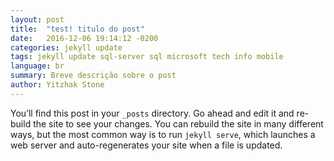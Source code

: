 ```yaml
---
layout: post
title:  "test! titulo do post"
date:   2016-12-06 19:14:12 -0200
categories: jekyll update
tags: jekyll update sql-server sql microsoft tech info mobile
language: br
summary: Breve descrição sobre o post
author: Yitzhak Stone
---
```

You’ll find this post in your `_posts` directory. Go ahead and edit it and re-build the site to see your changes. You can rebuild the site in many different ways, but the most common way is to run `jekyll serve`, which launches a web server and auto-regenerates your site when a file is updated.
